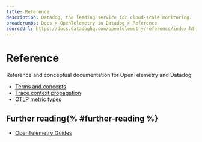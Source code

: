 ```yaml
---
title: Reference
description: Datadog, the leading service for cloud-scale monitoring.
breadcrumbs: Docs > OpenTelemetry in Datadog > Reference
sourceUrl: https://docs.datadoghq.com/opentelemetry/reference/index.html
---
```


# Reference

Reference and conceptual documentation for OpenTelemetry and Datadog:

- [Terms and concepts](https://docs.datadoghq.com/opentelemetry/reference/concepts)
- [Trace context propagation](https://docs.datadoghq.com/opentelemetry/reference/trace_context_propagation)
- [OTLP metric types](https://docs.datadoghq.com/opentelemetry/reference/otlp_metric_types)

## Further reading{% #further-reading %}

- [OpenTelemetry Guides](https://docs.datadoghq.com/opentelemetry/guide)
